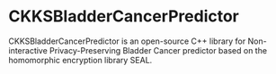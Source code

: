# CKKSBladderCancerPredictor
CKKSBladderCancerPredictor is an open-source C++ library for Non-interactive Privacy-Preserving Bladder Cancer predictor based on the homomorphic encryption library SEAL.
